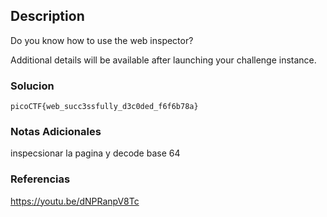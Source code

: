 ## Description

Do you know how to use the web inspector?

Additional details will be available after launching your challenge instance.
### Solucion

```
picoCTF{web_succ3ssfully_d3c0ded_f6f6b78a}
```
### Notas Adicionales
inspecsionar la pagina y decode base 64
### Referencias
https://youtu.be/dNPRanpV8Tc